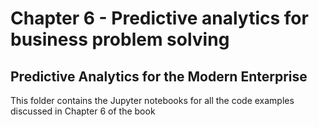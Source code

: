 # Chapter 6 - Predictive analytics for business problem solving
## Predictive Analytics for the Modern Enterprise

This folder contains the Jupyter notebooks for all the code examples discussed in Chapter 6 of the book
